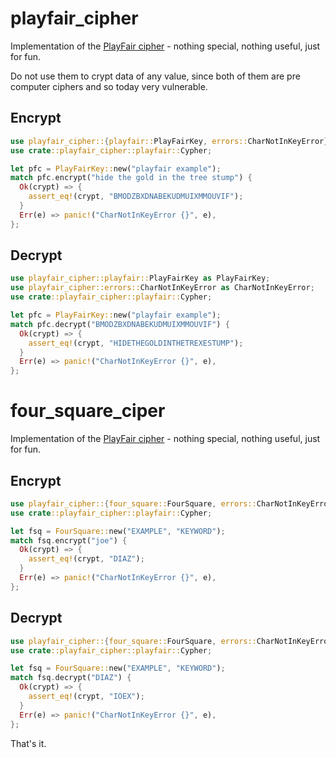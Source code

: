 # playfair_cipher
Implementation of the [PlayFair cipher](https://en.wikipedia.org/wiki/Playfair_cipher) - nothing special, nothing useful, just for fun. 

Do not use them to crypt data of any value, since both of them are pre computer ciphers and so today very vulnerable.


## Encrypt

```rust
use playfair_cipher::{playfair::PlayFairKey, errors::CharNotInKeyError};
use crate::playfair_cipher::playfair::Cypher;

let pfc = PlayFairKey::new("playfair example");
match pfc.encrypt("hide the gold in the tree stump") {
  Ok(crypt) => {
    assert_eq!(crypt, "BMODZBXDNABEKUDMUIXMMOUVIF");
  }
  Err(e) => panic!("CharNotInKeyError {}", e),
};
```

## Decrypt

```rust
use playfair_cipher::playfair::PlayFairKey as PlayFairKey;
use playfair_cipher::errors::CharNotInKeyError as CharNotInKeyError;
use crate::playfair_cipher::playfair::Cypher;

let pfc = PlayFairKey::new("playfair example");
match pfc.decrypt("BMODZBXDNABEKUDMUIXMMOUVIF") {
  Ok(crypt) => {
    assert_eq!(crypt, "HIDETHEGOLDINTHETREXESTUMP");
  }
  Err(e) => panic!("CharNotInKeyError {}", e),
}; 
```

# four_square_ciper
Implementation of the [PlayFair cipher](https://en.wikipedia.org/wiki/Four-square_cipher) - nothing special, nothing useful, just for fun.

## Encrypt

```rust
use playfair_cipher::{four_square::FourSquare, errors::CharNotInKeyError};
use crate::playfair_cipher::playfair::Cypher;

let fsq = FourSquare::new("EXAMPLE", "KEYWORD");
match fsq.encrypt("joe") {
  Ok(crypt) => {
    assert_eq!(crypt, "DIAZ");
  }
  Err(e) => panic!("CharNotInKeyError {}", e),
};
```

## Decrypt

```rust
use playfair_cipher::{four_square::FourSquare, errors::CharNotInKeyError};
use crate::playfair_cipher::playfair::Cypher;

let fsq = FourSquare::new("EXAMPLE", "KEYWORD");
match fsq.decrypt("DIAZ") {
  Ok(crypt) => {
    assert_eq!(crypt, "IOEX");
  }
  Err(e) => panic!("CharNotInKeyError {}", e),
};
```

That's it.

